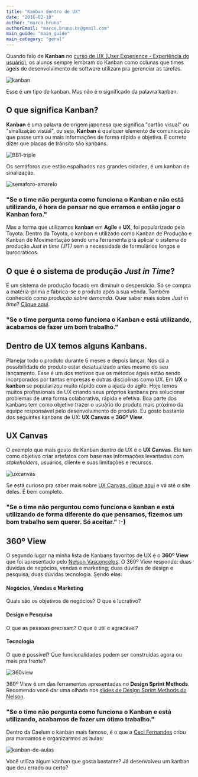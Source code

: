 ```yaml
---
title: "Kanban dentro de UX"
date: "2016-02-18"
author: "marco.bruno"
authorEmail: "marco.bruno.br@gmail.com"
main_guide: "main_guide"
main_category: "geral"
---
```


Quando falo de **Kanban** no [curso de UX (User Experience - Experiência do usuário)](https://www.caelum.com.br/curso-ux-usabilidade-web/), os alunos sempre lembram do Kanban como colunas que times ágeis de desenvolvimento de software utilizam pra gerenciar as tarefas.

![kanban](https://blog.caelum.com.br/wp-content/uploads/2016/01/kanban.jpg)

Esse é um tipo de kanban. Mas não é o significado da palavra kanban.

## O que significa Kanban?

**Kanban** é uma palavra de origem japonesa que significa "cartão visual" ou "sinalização visual", ou seja, **Kanban** é qualquer elemento de comunicação que passe uma ou mais informações de forma rápida e objetiva. É correto dizer que placas de trânsito são kanbans.

![BB1-triple](https://blog.caelum.com.br/wp-content/uploads/2016/01/BB1-triple.jpg)

Os semáforos que estão espalhados nas grandes cidades, é um kanban de sinalização.

![semaforo-amarelo](https://blog.caelum.com.br/wp-content/uploads/2016/02/semaforo-amarelo.jpg)

### "Se o time não pergunta como funciona o Kanban e não está utilizando, é hora de pensar no que erramos e então jogar o Kanban fora."

Mas a forma que utilizamos **kanban** em **Agile** e **UX**, foi popularizado pela Toyota. Dentro da Toyota, o kanban é utilizado como Kanban de Produção e Kanban de Movimentação sendo uma ferramenta pra aplicar o sistema de produção _Just in time (JIT)_ sem a necessidade de formulários longos e burocráticos.

## O que é o sistema de produção _Just in Time_?

É um sistema de produção focado em diminuir o desperdício. Só se compra a matéria-prima e fabrica-se o produto após a sua venda. Também conhecido como _produção sobre demanda_. Quer saber mais sobre _Just in time_? [Clique aqui](https://pt.wikipedia.org/wiki/Just_in_time).

### "Se o time pergunta como funciona o Kanban e está utilizando, acabamos de fazer um bom trabalho."

## Dentro de UX temos alguns Kanbans.

Planejar todo o produto durante 6 meses e depois lançar. Nos dá a possibilidade do produto estar desatualizado antes mesmo do seu lançamento. Esse é um dos motivos que os métodos ágeis estão sendo incorporados por tantas empresas e outras disciplinas como UX. Em **UX** o **kanban** se popularizou muito rápido com a ajuda do agile. Hoje temos muitos profissionais de UX criando seus próprios kanbans pra solucionar problemas de uma forma colaborativa, rápida e efetiva. Boa parte dos kanbans tem como objetivo trazer o usuário do produto mais próximo da equipe responsável pelo desenvolvimento do produto. Eu gosto bastante dos seguintes kanbans de UX: **UX Canvas** e **360º View**.

## UX Canvas

O exemplo que mais gosto de Kanban dentro de UX é o **UX Canvas**. Ele tem como objetivo criar artefatos com base nas informações levantadas com _stakeholders_, usuários, cliente e suas limitações e recursos.

![uxcanvas](https://blog.caelum.com.br/wp-content/uploads/2016/01/uxcanvas.jpg)

Se está curioso pra saber mais sobre [UX Canvas, clique aqui](http://uxcanvas.com) e vá até o site deles. É bem completo.

### "Se o time não perguntou como funciona o kanban e está utilizando de forma diferente do que pensamos, fizemos um bom trabalho sem querer. Só aceitar." :-)

## 360º View

O segundo lugar na minha lista de Kanbans favoritos de UX é o **360º View** que foi apresentado pelo [Nelson Vasconcelos](https://twitter.com/nvasconcelos_). O 360º View responde: duas dúvidas de negócios, vendas e marketing; duas dúvidas de design e pesquisa; duas dúvidas tecnologia. Sendo elas:

#### Negócios, Vendas e Marketing

Quais são os objetivos de negócios? O que é lucrativo?

#### Design e Pesquisa

O que as pessoas precisam? O que é útil e agradável?

#### Tecnologia

O que é possível? Que funcionalidades podem ser construídas agora ou mais pra frente?

![360view](https://blog.caelum.com.br/wp-content/uploads/2016/01/360view.jpg)

360º View é um das ferramentas apresentadas no **Design Sprint Methods**. Recomendo você dar uma olhada nos [slides de Design Sprint Methods do Nelson](https://www.slideshare.net/secret/xYfaTbL9Qqpu3J).

### "Se o time não pergunta como funciona o Kanban e está utilizando, acabamos de fazer um ótimo trabalho."

Dentro da Caelum o kanban mais famoso, é o que a [Ceci Fernandes](https://twitter.com/cecifernandes) criou pra marcamos e organizarmos as aulas:

![kanban-de-aulas](https://blog.caelum.com.br/wp-content/uploads/2016/02/kanban-de-aulas-1024x620.jpg)

Você utiliza algum kanban que gosta bastante? Já desenvolveu um kanban que deu errado ou certo?
